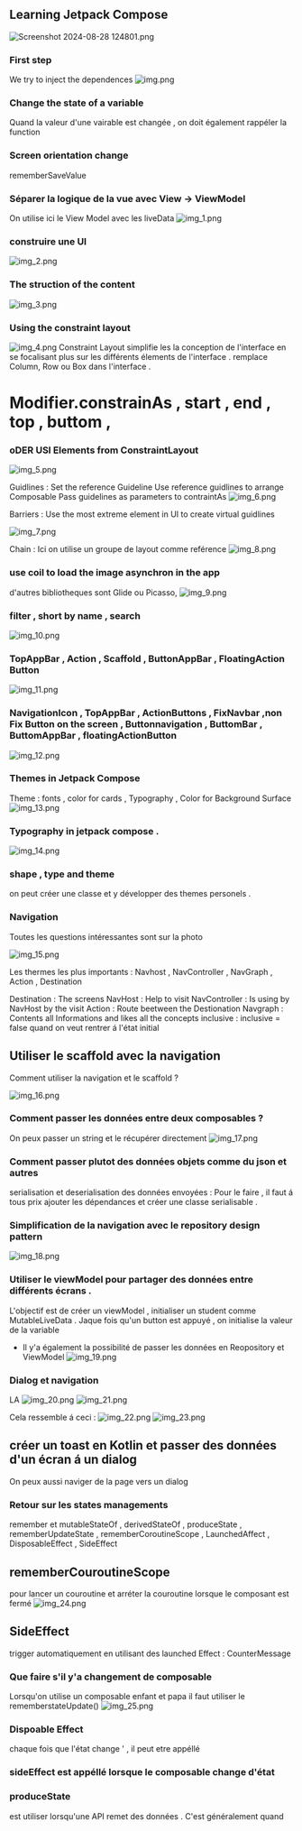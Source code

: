 ## Learning Jetpack Compose 


![Screenshot 2024-08-28 124801.png](..%2F..%2F..%2F..%2F..%2FBilder%2FScreenshots%2FScreenshot%202024-08-28%20124801.png)

### First step 
We try to inject the dependences 
![img.png](img.png)

### Change the state of a variable 

Quand la valeur d'une vairable est changée , on doit également rappéler la function 

### Screen orientation change 
rememberSaveValue 

### Séparer la logique de la vue avec View -> ViewModel 
On utilise ici le View Model avec les liveData 
![img_1.png](img_1.png)

### construire une UI 

![img_2.png](img_2.png)

### The struction of the content 

![img_3.png](img_3.png)

### Using the constraint layout 
![img_4.png](img_4.png)
 Constraint Layout simplifie les la conception de l'interface en se focalisant plus sur les différents élements de l'interface . 
remplace Column, Row ou Box dans l'interface . 
# Modifier.constrainAs , start , end , top , buttom , 
### oDER USI Elements from ConstraintLayout 
![img_5.png](img_5.png)

Guidlines : Set the reference Guideline 
            Use reference guidlines to arrange Composable 
            Pass guidelines as parameters to contraintAs 
![img_6.png](img_6.png)

Barriers :   Use the most  extreme element in UI to create virtual guidlines 

       
![img_7.png](img_7.png)

Chain : Ici on utilise un groupe de layout comme reférence 
![img_8.png](img_8.png)

### use coil to load the image asynchron in the app 
d'autres bibliotheques sont Glide ou Picasso,
![img_9.png](img_9.png)

### filter , short by name , search 

![img_10.png](img_10.png)

### TopAppBar , Action , Scaffold , ButtonAppBar , FloatingAction Button 

![img_11.png](img_11.png)

### NavigationIcon , TopAppBar , ActionButtons , FixNavbar ,non  Fix Button on the screen , Buttonnavigation , ButtomBar , ButtomAppBar , floatingActionButton 

![img_12.png](img_12.png)

### Themes in Jetpack Compose 
Theme : fonts , color for cards , Typography , Color for Background Surface 
![img_13.png](img_13.png)
### Typography in jetpack compose . 


![img_14.png](img_14.png)

###  shape , type and theme 
on peut créer une classe et y développer des themes personels . 

### Navigation 
Toutes les questions intéressantes sont sur la photo 

![img_15.png](img_15.png)

Les thermes les plus importants : Navhost , NavController , NavGraph , Action , Destination 

Destination : The screens 
NavHost : Help to visit 
NavController : Is using by NavHost by the visit 
Action : Route beetween the Destionation
Navgraph : Contents all Informations and likes all the concepts 
inclusive : inclusive = false quand on veut rentrer á l'état initial 

## Utiliser le scaffold avec la navigation 
Comment utiliser la navigation et le scaffold ? 

![img_16.png](img_16.png)

### Comment passer les données entre deux composables ? 
On peux passer un string et le récupérer directement 
![img_17.png](img_17.png)

### Comment passer plutot des données objets comme du json et autres 
serialisation et deserialisation des données envoyées : Pour le faire , il faut á tous prix ajouter les dépendances et créer une classe serialisable .

### Simplification de la navigation avec le repository design pattern 
![img_18.png](img_18.png)

### Utiliser le viewModel pour partager des données entre différents écrans . 
L'objectif est de créer un viewModel , initialiser un student comme MutableLiveData . Jaque fois qu'un button est appuyé , on initialise la valeur de la variable 
- Il y'a également la possibilité de passer les données en Reopository et ViewModel 
![img_19.png](img_19.png)

### Dialog et navigation 
LA 
![img_20.png](img_20.png)
![img_21.png](img_21.png)

Cela ressemble á ceci : 
![img_22.png](img_22.png)
![img_23.png](img_23.png)

## créer un toast en Kotlin et passer des données d'un écran á un dialog 
On peux aussi naviger de la page vers un dialog 

### Retour sur les states managements 
remember et mutableStateOf , derivedStateOf , produceState , rememberUpdateState , rememberCoroutineScope , LaunchedAffect , DisposableEffect , SideEffect 

## rememberCouroutineScope 
pour lancer un couroutine et arréter la couroutine lorsque le composant est fermé 
![img_24.png](img_24.png)
## SideEffect 
trigger automatiquement en utilisant des launched Effect : CounterMessage 

### Que faire s'il y'a changement de composable 
Lorsqu'on utilise un composable enfant et papa il faut utiliser le rememberstateUpdate() 
![img_25.png](img_25.png)

### Dispoable Effect 
chaque fois que l'état change ' , il peut etre appéllé 

### sideEffect est appéllé lorsque le composable change d'état 

### produceState 
est utiliser lorsqu'une API remet des données . C'est généralement quand 